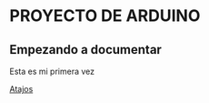 # PROYECTO DE ARDUINO
## Empezando a documentar
Esta es mi primera vez

[Atajos](https://guides.github.com/pdfs/markdown-cheatsheet-online.pdf)

